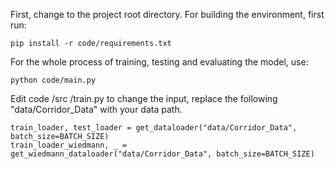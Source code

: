 First, change to the project root directory.
For building the environment, first run: 

    pip install -r code/requirements.txt

For the whole process of training, testing and evaluating the model,  use:

    python code/main.py
 
 Edit code /src /train.py to change the input, replace the following "data/Corridor_Data" with your data path.

    train_loader, test_loader = get_dataloader("data/Corridor_Data", batch_size=BATCH_SIZE)
    train_loader_wiedmann, _ = get_wiedmann_dataloader("data/Corridor_Data", batch_size=BATCH_SIZE)
